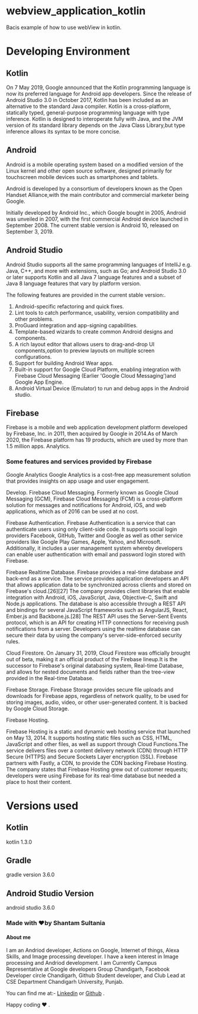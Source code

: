 # webview_application_kotlin

Bacis example of how to use webView in kotlin.

# Developing Environment 

## Kotlin 

On 7 May 2019, Google announced that the Kotlin programming language is now its preferred language for Android app developers.
Since the release of Android Studio 3.0 in October 2017, Kotlin has been included as an alternative to the standard Java compiler.
Kotlin is a cross-platform, statically typed, general-purpose programming language with type inference.
Kotlin is designed to interoperate fully with Java, and the JVM version of its standard library depends on the Java Class Library,but type inference allows its syntax to be more concise.

## Android 

Android is a mobile operating system based on a modified version of the Linux kernel and other open source software, designed primarily for touchscreen mobile devices such as smartphones and tablets.

Android is developed by a consortium of developers known as the Open Handset Alliance,with the main contributor and commercial marketer being Google.

Initially developed by Android Inc., which Google bought in 2005, Android was unveiled in 2007, with the first commercial Android device launched in September 2008.
The current stable version is Android 10, released on September 3, 2019. 

## Android Studio 

Android Studio supports all the same programming languages of IntelliJ 
e.g. Java, C++, and more with extensions, such as Go; and Android Studio 3.0 or later supports Kotlin and all Java 7 language features and
a subset of Java 8 language features that vary by platform version.

The following features are provided in the current stable version:.

1) Android-specific refactoring and quick fixes.
2) Lint tools to catch performance, usability, version compatibility and other problems.
3) ProGuard integration and app-signing capabilities.
4) Template-based wizards to create common Android designs and components.
5) A rich layout editor that allows users to drag-and-drop UI components,option to preview layouts on multiple screen configurations.
6) Support for building Android Wear apps.
7) Built-in support for Google Cloud Platform, enabling integration with Firebase Cloud Messaging (Earlier 'Google Cloud Messaging')and Google App Engine.
8) Android Virtual Device (Emulator) to run and debug apps in the Android studio.

## Firebase 


Firebase is a mobile and web application development platform developed by Firebase, Inc. in 2011, then acquired by Google in 2014.As of March 2020, the Firebase platform has 19 products, which are used by more than 1.5 million apps.
Analytics.

### Some features and services provided by Firebase 

Google Analytics
Google Analytics is a cost-free app measurement solution that provides insights on app usage and user engagement.

Develop.
Firebase Cloud Messaging.
Formerly known as Google Cloud Messaging (GCM), Firebase Cloud Messaging (FCM) is a cross-platform solution for messages and notifications for Android, iOS, and web applications, which as of 2016 can be used at no cost.

Firebase Authentication.
Firebase Authentication is a service that can authenticate users using only client-side code. It supports social login providers Facebook, GitHub, Twitter and Google as well as other service providers like Google Play Games, Apple, Yahoo, and Microsoft. Additionally, it includes a user management system whereby developers can enable user authentication with email and password login stored with Firebase.

Firebase Realtime Database.
Firebase provides a real-time database and back-end as a service. The service provides application developers an API that allows application data to be synchronized across clients and stored on Firebase's cloud.[26][27] The company provides client libraries that enable integration with Android, iOS, JavaScript, Java, Objective-C, Swift and Node.js applications. The database is also accessible through a REST API and bindings for several JavaScript frameworks such as AngularJS, React, Ember.js and Backbone.js.[28] The REST API uses the Server-Sent Events protocol, which is an API for creating HTTP connections for receiving push notifications from a server. Developers using the realtime database can secure their data by using the company's server-side-enforced security rules.

Cloud Firestore.
On January 31, 2019, Cloud Firestore was officially brought out of beta, making it an official product of the Firebase lineup.It is the successor to Firebase's original databasing system, Real-time Database, and allows for nested documents and fields rather than the tree-view provided in the Real-time Database.

Firebase Storage.
Firebase Storage provides secure file uploads and downloads for Firebase apps, regardless of network quality, to be used for storing images, audio, video, or other user-generated content. It is backed by Google Cloud Storage.

Firebase Hosting.

Firebase Hosting is a static and dynamic web hosting service that launched on May 13, 2014. It supports hosting static files such as CSS, HTML, JavaScript and other files, as well as support through Cloud Functions.The service delivers files over a content delivery network (CDN) through HTTP Secure (HTTPS) and Secure Sockets Layer encryption (SSL). Firebase partners with Fastly, a CDN, to provide the CDN backing Firebase Hosting. The company states that Firebase Hosting grew out of customer requests; developers were using Firebase for its real-time database but needed a place to host their content.

# Versions used 

## Kotlin

kotlin 1.3.0

## Gradle 

gradle version 3.6.0

## Android Studio Version 

android studio 3.6.0

### Made with ❤️by Shantam Sultania
#### About me

I am an Andriod developer, Actions on Google, Internet of things, Alexa Skills, and Image processing developer.
I have a keen interest in Image processing and Andriod development.
I am Currently Campus Representative at Google developers Group Chandigarh, Facebook Developer circle Chandigarh, Github Student developer, and Club Lead at CSE Department Chandigarh University, Punjab.

You can find me at:-
[Linkedin](https://www.linkedin.com/in/shantam-sultania-737084175/) or [Github](https://github.com/shantamsultania) .

Happy coding ❤️ .

